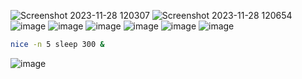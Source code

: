 ![Screenshot 2023-11-28 120307](https://github.com/devvirfans/os-lab/assets/91817504/b0f6e35c-0bec-4a94-b972-394d43bde227)
![Screenshot 2023-11-28 120654](https://github.com/devvirfans/os-lab/assets/91817504/5b6f2492-9a64-4080-9f16-86a7a027385c)
![image](https://github.com/devvirfans/os-lab/assets/91817504/4d37bbdb-0dba-403d-9e8b-5db3211249da)
![image](https://github.com/devvirfans/os-lab/assets/91817504/583eb58f-0603-431d-a97b-64ecd983cf54)
![image](https://github.com/devvirfans/os-lab/assets/91817504/13ff6f98-9ad0-43ae-af74-ab5ffbbebe25)
![image](https://github.com/devvirfans/os-lab/assets/91817504/f52840a8-d0d0-4f11-98e1-25550b26545d)
![image](https://github.com/devvirfans/os-lab/assets/91817504/57f9ec1e-6d95-4afd-bc1e-dae323c21144)
![image](https://github.com/devvirfans/os-lab/assets/91817504/20da12f8-7c6a-4393-af3f-c3c3260e20cc)
```bash
nice -n 5 sleep 300 &
```
![image](https://github.com/devvirfans/os-lab/assets/91817504/1a611f4b-7327-40bc-8bb7-684f06babaec)


